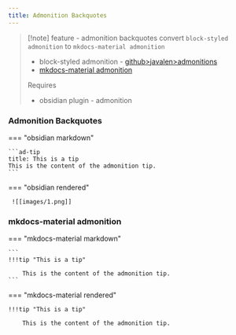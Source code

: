 ```yaml
---
title: Admonition Backquotes
---
```

  
> [!note]  feature - admonition backquotes
> convert `block-styled admonition` to `mkdocs-material admonition`
> 
> - block-styled admonition - [github>javalen>admonitions](https://github.com/javalent/admonitions)
> - [mkdocs-material admonition](https://squidfunk.github.io/mkdocs-material/reference/admonitions/)
>   
>  Requires
>  - obsidian plugin - admonition

###  Admonition Backquotes

=== "obsidian markdown"

    ```ad-tip
    title: This is a tip
    This is the content of the admonition tip.
    ```

=== "obsidian rendered"

     ![[images/1.png]]

### mkdocs-material admonition

=== "mkdocs-material markdown"

    ```
    !!!tip "This is a tip"
    
        This is the content of the admonition tip.
    ```

=== "mkdocs-material rendered"

    !!!tip "This is a tip"
    
        This is the content of the admonition tip.
